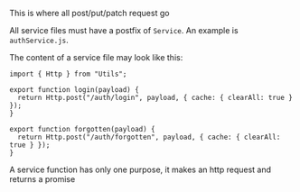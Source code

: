 This is where all post/put/patch request go

All service files must have a postfix of `Service`. An example is `authService.js`.

The content of a service file may look like this:


```
import { Http } from "Utils";

export function login(payload) {
  return Http.post("/auth/login", payload, { cache: { clearAll: true } });
}

export function forgotten(payload) {
  return Http.post("/auth/forgotten", payload, { cache: { clearAll: true } });
}
```

A service function has only one purpose, it makes an http request and returns a promise